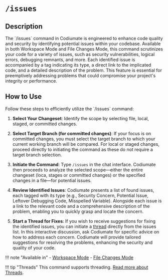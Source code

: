 # `/issues`

<h2>Description</h2>
The `/issues` command in Codiumate is engineered to enhance code quality and security by identifying potential issues within your codebase. Available in both Workspace Mode and File Changes Mode, this command scrutinizes your code for a variety of issues, such as security vulnerabilities, logical errors, debugging remnants, and more. Each identified issue is accompanied by a tag indicating its type, a direct link to the implicated code, and a detailed description of the problem. This feature is essential for preemptively addressing problems that could compromise your project's integrity or performance.

<h2>How to Use</h2>
Follow these steps to efficiently utilize the `/issues` command:

1. **Select Your Changeset**: Identify the scope by selecting file, local, staged, or committed changes. 

2. **Select Target Branch (for committed changes)**: If your focus is on committed changes, you must select the target branch to which your current working branch will be compared. For local or staged changes, proceed directly to initiating the command as these do not require a target branch selection.

2. **Initiate the Command**: Type `/issues` in the chat interface. Codiumate then proceeds to analyze the selected scope—either the entire changeset (loca, stages or committed changes) or the specified changes in a file—for potential issues.

3. **Review Identified Issues**: Codiumate presents a list of found issues, each tagged with its type (e.g., Security Concern, Potential Issue, Leftover Debugging Code, Misspelled Variable). Alongside each issue is a link to the relevant code and a comprehensive description of the problem, enabling you to quickly grasp and locate the concern.

4. **Start a Thread for Fixes**: If you wish to receive suggestions for fixing the identified issues, you can initiate a [thread](../threads.md) directly from the issues list. In this interactive discussion, ask Codiumate for specific advice on how to address each concern. Codiumate will provide tailored suggestions for resolving the problems, enhancing the security and quality of your code.

!!! note "Available in"
    - [Workspace Mode](../modes/workspace-mode.md)
    - [File Changes Mode](../modes/file-mode.md#file-changes)

!!! tip "Threads"
    This command supports threading. [Read more about Threads](../threads.md).